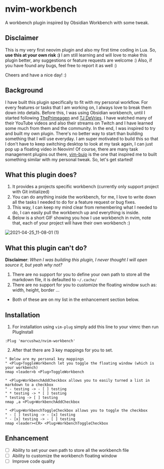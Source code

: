 # nvim-workbench
A workbench plugin inspired by Obsidian Workbench with some tweak.

## Disclaimer

This is my very first neovim plugin and also my first time coding in Lua. So, **use this at your own risk :)**
I am still learning and will love to make this plugin better, any suggestions or feature requests are welcome :)
Also, if you have found any bugs, feel free to report it as well :)

Cheers and have a nice day! :)

## Background

I have built this plugin specifically to fit with my personal workflow. For every features or tasks that I am working on,
I always love to break them down into details. Before this, I was using Obsidian workbench, until I started following
[ThePrimeagen](https://github.com/ThePrimeagen) and [TJ DeVries](https://github.com/tjdevries/). I have watched many of their
YouTube videos and also their streams on Twitch and I have learned some much from them and the community. In the end, I was inspired
to try and built my own plugin. There's no better way to start than building something that I will use everyday. I am super motivated
to build this so that I don't have to keep switching desktop to look at my task again, I can just pop up a floating video in Neovim!
Of course, there are many task management plugins out there, [vim-bujo](https://github.com/vuciv/vim-bujo) is the one that inspired
me to built something similar with my personal tweak. So, let's get started!

## What this plugin does?

1. It provides a projects specific workbench (currently only support project with Git initialized)
2. You can do anything inside the workbench, for me, I love to write down all the tasks I needed to do for a feature request or bug fixes.
3. This way, I can keep my mind clear from remembering what I needed to do, I can easily pull the workbench up and everything is inside.
4. Below is a short GIF showing you how I use workbench in nvim, note that, each of your project will have their own workbench :)

![2021-04-25_11-08-01 (1)](https://user-images.githubusercontent.com/40255418/115979247-63639180-a5b7-11eb-9890-800f19e33f19.gif)

## What this plugin can't do?
**Disclaimer**: *When I was building this plugin, I never thought I will open source it, but yeah why not?*
1. There are no support for you to define your own path to store all the markdown file, it is defaulted to `~/.cache/`
2. There are no support for you to customize the floating window such as: width, height, border ...

- Both of these are on my list in the enhancement section below.

## Installation
1. For installation using `vim-plug` simply add this line to your vimrc then run PlugInstall
```vim
:Plug 'marcushwz/nvim-workbench'
```
2. After that there are 3 key mappings for you to set.
```vim
" Below are my personal key mappings
" <Plug>ToggleWorkbench let you toggle the floating window (which is your workbench)
nmap <leader>b <Plug>ToggleWorkbench

" <Plug>WorkbenchAddCheckbox allows you to easily turned a list in markdown to a checkbox
" - testing -> - [ ] testing
" * testing -> * [ ] testing
" testing -> [ ] testing
nmap ,a <Plug>WorkbenchAddCheckbox

" <Plug>WorkbenchToggleCheckbox allows you to toggle the checkbox
" - [ ] testing -> - [x] testing
" - [x] testing -> - [ ] testing
nmap <leader><CR> <Plug>WorkbenchToggleCheckbox
```

## Enhancement
- [ ] Ability to set your own path to store all the workbench file
- [ ] Ability to customize the workbench floating window
- [ ] Improve code quality
